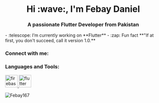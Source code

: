 <h1 align="center">Hi :wave:, I'm Febay Daniel</h1>
<h3 align="center">A passionate Flutter Developer from Pakistan</h3>
- :telescope: I’m currently working on **Flutter**
- :zap: Fun fact **"If at first, you don't succeed, call it version 1.0.**
<h3 align="left">Connect with me:</h3>
<p align="left">
</p>
<h3 align="left">Languages and Tools:</h3>
<p align="left"> <a href="https://firebase.google.com/" target="_blank" rel="noreferrer"> <img src="https://www.vectorlogo.zone/logos/firebase/firebase-icon.svg" alt="firebase" width="40" height="40"/> </a> <a href="https://flutter.dev" target="_blank" rel="noreferrer"> <img src="https://www.vectorlogo.zone/logos/flutterio/flutterio-icon.svg" alt="flutter" width="40" height="40"/> </a> </p>
<p><img align="center" src="https://github-readme-streak-stats.herokuapp.com/?user=Febay167&" alt="Febay167" /></p>
